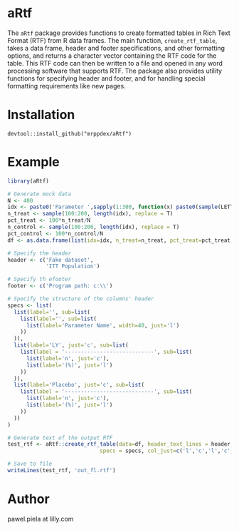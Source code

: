 # aRtf
The `aRtf` package provides functions to create formatted tables in Rich Text Format (RTF) 
from R data frames. The main function, `create_rtf_table`, takes a data frame, header and footer specifications, 
and other formatting options, and returns a character vector containing the RTF code for the table. 
This RTF code can then be written to a file and opened in any word processing software that supports RTF. 
The package also provides utility functions for specifying header and footer, and for handling special 
formatting requirements like new pages.

# Installation
`devtool::install_github("mrppdex/aRtf")`

# Example
```r
library(aRtf)

# Generate mock data
N <- 400
idx <- paste0('Parameter ',sapply(1:300, function(x) paste0(sample(LETTERS, 5, replace=T), collapse = '')))
n_treat <- sample(100:200, length(idx), replace = T)
pct_treat <- 100*n_treat/N
n_control <- sample(100:200, length(idx), replace = T)
pct_control <- 100*n_control/N
df <- as.data.frame(list(idx=idx, n_treat=n_treat, pct_treat=pct_treat, n_control=n_control, pct_control=pct_control))

# Specify the header
header <- c('Fake dataset',
            'ITT Population')

# Specify th efooter
footer <- c('Program path: c:\\')

# Specify the structure of the columns' header
specs <- list(
  list(label='', sub=list(
    list(label='', sub=list(
      list(label='Parameter Name', width=40, just='l')
    ))
  )),
  list(label='LY', just='c', sub=list(
    list(label = '----------------------------', sub=list(
      list(label='n', just='c'),
      list(label='(%)', just='l')
    ))
  )),
  list(label='Placebo', just='c', sub=list(
    list(label = '----------------------------', sub=list(
      list(label='n', just='c'),
      list(label='(%)', just='l')
    ))
  ))
)

# Generate text of the output RTF
test_rtf <- aRtf::create_rtf_table(data=df, header_text_lines = header, footer_text_lines = footer,
                             specs = specs, col_just=c('l','c','l','c','l'))

# Save to file
writeLines(test_rtf, 'out_fl.rtf')
```

# Author
pawel.piela at lilly.com
